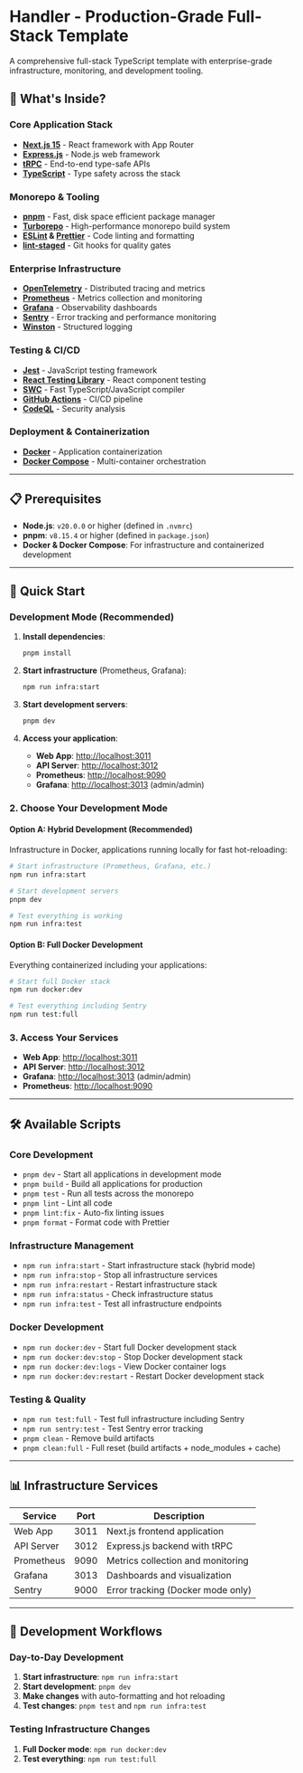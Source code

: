 # Handler - Production-Grade Full-Stack Template

A comprehensive full-stack TypeScript template with enterprise-grade infrastructure, monitoring, and development tooling.

## 🚀 What's Inside?

### Core Application Stack

- **[Next.js 15](https://nextjs.org/)** - React framework with App Router
- **[Express.js](https://expressjs.com/)** - Node.js web framework
- **[tRPC](https://trpc.io/)** - End-to-end type-safe APIs
- **[TypeScript](https://www.typescriptlang.org/)** - Type safety across the stack

### Monorepo & Tooling

- **[pnpm](https://pnpm.io/)** - Fast, disk space efficient package manager
- **[Turborepo](https://turbo.build/repo)** - High-performance monorepo build system
- **[ESLint](https://eslint.org/) & [Prettier](https://prettier.io/)** - Code linting and formatting
- **[lint-staged](https://github.com/okonet/lint-staged)** - Git hooks for quality gates

### Enterprise Infrastructure

- **[OpenTelemetry](https://opentelemetry.io/)** - Distributed tracing and metrics
- **[Prometheus](https://prometheus.io/)** - Metrics collection and monitoring
- **[Grafana](https://grafana.com/)** - Observability dashboards
- **[Sentry](https://sentry.io/)** - Error tracking and performance monitoring
- **[Winston](https://github.com/winstonjs/winston)** - Structured logging

### Testing & CI/CD

- **[Jest](https://jestjs.io/)** - JavaScript testing framework
- **[React Testing Library](https://testing-library.com/)** - React component testing
- **[SWC](https://swc.rs/)** - Fast TypeScript/JavaScript compiler
- **[GitHub Actions](https://github.com/features/actions)** - CI/CD pipeline
- **[CodeQL](https://codeql.github.com/)** - Security analysis

### Deployment & Containerization

- **[Docker](https://www.docker.com/)** - Application containerization
- **[Docker Compose](https://docs.docker.com/compose/)** - Multi-container orchestration

---

## 📋 Prerequisites

- **Node.js**: `v20.0.0` or higher (defined in `.nvmrc`)
- **pnpm**: `v8.15.4` or higher (defined in `package.json`)
- **Docker & Docker Compose**: For infrastructure and containerized development

---

## 🏁 Quick Start

### Development Mode (Recommended)

1. **Install dependencies**:

   ```bash
   pnpm install
   ```

2. **Start infrastructure** (Prometheus, Grafana):

   ```bash
   npm run infra:start
   ```

3. **Start development servers**:

   ```bash
   pnpm dev
   ```

4. **Access your application**:
   - **Web App**: [http://localhost:3011](http://localhost:3011)
   - **API Server**: [http://localhost:3012](http://localhost:3012)
   - **Prometheus**: [http://localhost:9090](http://localhost:9090)
   - **Grafana**: [http://localhost:3013](http://localhost:3013) (admin/admin)

### 2. Choose Your Development Mode

#### Option A: Hybrid Development (Recommended)

Infrastructure in Docker, applications running locally for fast hot-reloading:

```bash
# Start infrastructure (Prometheus, Grafana, etc.)
npm run infra:start

# Start development servers
pnpm dev

# Test everything is working
npm run infra:test
```

#### Option B: Full Docker Development

Everything containerized including your applications:

```bash
# Start full Docker stack
npm run docker:dev

# Test everything including Sentry
npm run test:full
```

### 3. Access Your Services

- **Web App**: [http://localhost:3011](http://localhost:3011)
- **API Server**: [http://localhost:3012](http://localhost:3012)
- **Grafana**: [http://localhost:3013](http://localhost:3013) (admin/admin)
- **Prometheus**: [http://localhost:9090](http://localhost:9090)

---

## 🛠 Available Scripts

### Core Development

- `pnpm dev` - Start all applications in development mode
- `pnpm build` - Build all applications for production
- `pnpm test` - Run all tests across the monorepo
- `pnpm lint` - Lint all code
- `pnpm lint:fix` - Auto-fix linting issues
- `pnpm format` - Format code with Prettier

### Infrastructure Management

- `npm run infra:start` - Start infrastructure stack (hybrid mode)
- `npm run infra:stop` - Stop all infrastructure services
- `npm run infra:restart` - Restart infrastructure stack
- `npm run infra:status` - Check infrastructure status
- `npm run infra:test` - Test all infrastructure endpoints

### Docker Development

- `npm run docker:dev` - Start full Docker development stack
- `npm run docker:dev:stop` - Stop Docker development stack
- `npm run docker:dev:logs` - View Docker container logs
- `npm run docker:dev:restart` - Restart Docker development stack

### Testing & Quality

- `npm run test:full` - Test full infrastructure including Sentry
- `npm run sentry:test` - Test Sentry error tracking
- `pnpm clean` - Remove build artifacts
- `pnpm clean:full` - Full reset (build artifacts + node_modules + cache)

---

## 📊 Infrastructure Services

| Service    | Port | Description                       |
| ---------- | ---- | --------------------------------- |
| Web App    | 3011 | Next.js frontend application      |
| API Server | 3012 | Express.js backend with tRPC      |
| Prometheus | 9090 | Metrics collection and monitoring |
| Grafana    | 3013 | Dashboards and visualization      |
| Sentry     | 9000 | Error tracking (Docker mode only) |

---

## 🔧 Development Workflows

### Day-to-Day Development

1. **Start infrastructure**: `npm run infra:start`
2. **Start development**: `pnpm dev`
3. **Make changes** with auto-formatting and hot reloading
4. **Test changes**: `pnpm test` and `npm run infra:test`

### Testing Infrastructure Changes

1. **Full Docker mode**: `npm run docker:dev`
2. **Test everything**: `npm run test:full`
